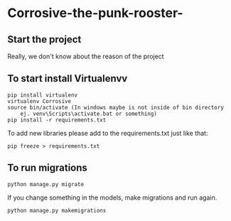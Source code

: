 # Corrosive-the-punk-rooster-

## Start the project

Really, we don't know about the reason of the project

## To start install Virtualenvv
    
    pip install virtualenv
    virtualenv Corrosive
    source bin/activate (In windows maybe is not inside of bin directory 
        ej. venv\Scripts\activate.bat or something)
    pip install -r requirements.txt

To add new libraries please add to the requirements.txt just like that:
    
    pip freeze > requirements.txt

## To run migrations
    
    python manage.py migrate

If you change something in the models, make migrations and run again.

    python manage.py makemigrations 
